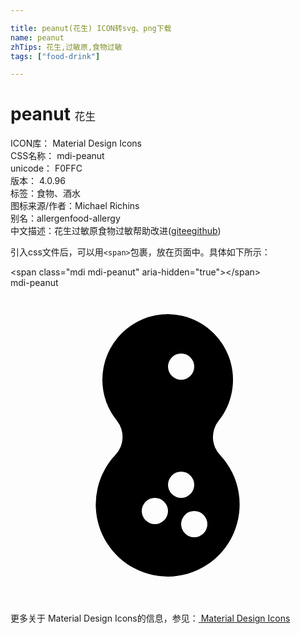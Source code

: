 ```yaml
---

title: peanut(花生) ICON转svg、png下载
name: peanut
zhTips: 花生,过敏原,食物过敏
tags: ["food-drink"]

---
```


# peanut  <small style="font-size: 60%;font-weight: 100">花生</small>


<div class="detail-page">
<p>
<span>
ICON库：
<span class="badge-secondary badge">Material Design Icons</span> 
</span>
<br/>
<span>
CSS名称：
<span class="badge-secondary badge">mdi-peanut</span> 
</span>
<br/>
<span>
unicode：
<span class="badge-secondary badge">F0FFC</span> 
<copy-btn content='F0FFC' btn-title=""></copy-btn>
<copy-btn :content='String.fromCodePoint(parseInt("F0FFC", 16))' btn-title="复制U"></copy-btn>
</span>
<br/>
<span>
版本：
<span class="badge-secondary badge">4.0.96</span> 
</span><br/><span>标签：<span class="badge-light badge"><router-link to="/tags/food-drink.html">食物、酒水</router-link></span></span>
<br/>
<span>图标来源/作者：<span class="badge-light badge">Michael Richins</span></span> 
<br/>
<span>别名：<span class="badge-light badge">allergen</span><span class="badge-light badge">food-allergy</span></span><br/><span class="zh-detail">中文描述：<span class="badge-primary badge">花生</span><span class="badge-primary badge">过敏原</span><span class="badge-primary badge">食物过敏</span><span class="help-link"><span>帮助改进</span>(<a href="https://gitee.com/liuwave/icon-helper/edit/master/json/material/peanut.json" target="_blank" rel="noopener noreferrer">gitee</a><a href="https://github.com/liuwave/icon-helper/edit/master/json/material/peanut.json" target="_blank" rel="noopener noreferrer">github</a></span>)</span><br/>
</p>
</div>
<div class="alert alert-dark">
  <i class="mdi mdi-peanut mdi-48px"></i>
  <i class="mdi mdi-peanut mdi-36px"></i>
  <i class="mdi mdi-peanut mdi-24px"></i>
  <i class="mdi mdi-peanut mdi-18px"></i>
</div>
<div>
  <p>引入css文件后，可以用<code>&lt;span&gt;</code>包裹，放在页面中。具体如下所示：    
  </p>
  <div class="alert alert-primary" style="font-size: 14px">
    &lt;span class="mdi mdi-peanut" aria-hidden="true"&gt;&lt;/span&gt;
    <copy-btn content='<span class="mdi mdi-peanut" aria-hidden="true"></span>'></copy-btn>
  </div>
  <div class="alert alert-secondary">
    <i class="mdi mdi-peanut"
    style="font-size: 24px"
    aria-hidden="true"></i> mdi-peanut
    <copy-btn content="mdi-peanut" btn-title="复制图标名称"></copy-btn>
  </div>
</div>
<div id="svg" class="svg-wrap">
<svg xmlns="http://www.w3.org/2000/svg" viewBox="0 0 24 24"><path d="M16 12.77A2 2 0 0 1 15.86 10.12A5 5 0 0 0 13.04 2.12A5.74 5.74 0 0 0 12 2A5 5 0 0 0 7 7A5 5 0 0 0 8.11 10.12A2 2 0 0 1 8 12.72A5.5 5.5 0 0 0 10.81 21.87A5.42 5.42 0 0 0 12 22A5.5 5.5 0 0 0 16 12.77M13 5A1 1 0 1 1 12 6A1 1 0 0 1 13 5M11 18A1 1 0 1 1 12 17A1 1 0 0 1 11 18M12 15A1 1 0 1 1 13 16A1 1 0 0 1 12 15M14 19A1 1 0 1 1 15 18A1 1 0 0 1 14 19Z" /></svg>
</div>
<detail full-name='mdi-peanut'></detail>
    
<div><p>更多关于 Material Design Icons的信息，参见：<a target="_blank" href="https://iconhelper.cn/material.html"> Material Design Icons</a>
</p></div>
